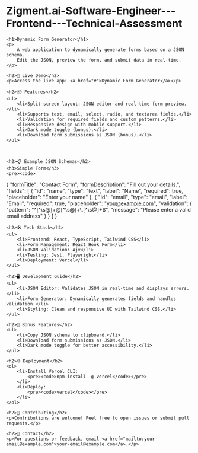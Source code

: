 # Zigment.ai-Software-Engineer---Frontend---Technical-Assessment


    <h1>Dynamic Form Generator</h1>
    <p>
        A web application to dynamically generate forms based on a JSON schema. 
        Edit the JSON, preview the form, and submit data in real-time.
    </p>

    <h2>🚀 Live Demo</h2>
    <p>Access the live app: <a href="#">Dynamic Form Generator</a></p>

    <h2>📦 Features</h2>
    <ul>
        <li>Split-screen layout: JSON editor and real-time form preview.</li>
        <li>Supports text, email, select, radio, and textarea fields.</li>
        <li>Validation for required fields and custom patterns.</li>
        <li>Responsive design with mobile support.</li>
        <li>Dark mode toggle (bonus).</li>
        <li>Download form submissions as JSON (bonus).</li>
    </ul>

   

    <h2>📋 Example JSON Schemas</h2>
    <h3>Simple Form</h3>
    <pre><code>
{
  "formTitle": "Contact Form",
  "formDescription": "Fill out your details.",
  "fields": [
    {
      "id": "name",
      "type": "text",
      "label": "Name",
      "required": true,
      "placeholder": "Enter your name"
    },
    {
      "id": "email",
      "type": "email",
      "label": "Email",
      "required": true,
      "placeholder": "you@example.com",
      "validation": {
        "pattern": "^[^\\s@]+@[^\\s@]+\\.[^\\s@]+$",
        "message": "Please enter a valid email address"
      }
    }
  ]
}
    </code></pre>

    <h2>🛠️ Tech Stack</h2>
    <ul>
        <li>Frontend: React, TypeScript, Tailwind CSS</li>
        <li>Form Management: React Hook Form</li>
        <li>JSON Validation: Ajv</li>
        <li>Testing: Jest, Playwright</li>
        <li>Deployment: Vercel</li>
    </ul>

    <h2>🖥️ Development Guide</h2>
    <ul>
        <li>JSON Editor: Validates JSON in real-time and displays errors.</li>
        <li>Form Generator: Dynamically generates fields and handles validation.</li>
        <li>Styling: Clean and responsive UI with Tailwind CSS.</li>
    </ul>

    <h2>🌟 Bonus Features</h2>
    <ul>
        <li>Copy JSON schema to clipboard.</li>
        <li>Download form submissions as JSON.</li>
        <li>Dark mode toggle for better accessibility.</li>
    </ul>

    <h2>🌐 Deployment</h2>
    <ol>
        <li>Install Vercel CLI:
            <pre><code>npm install -g vercel</code></pre>
        </li>
        <li>Deploy:
            <pre><code>vercel</code></pre>
        </li>
    </ol>

    <h2>🤝 Contributing</h2>
    <p>Contributions are welcome! Feel free to open issues or submit pull requests.</p>

    <h2>📧 Contact</h2>
    <p>For questions or feedback, email <a href="mailto:your-email@example.com">your-email@example.com</a>.</p>

